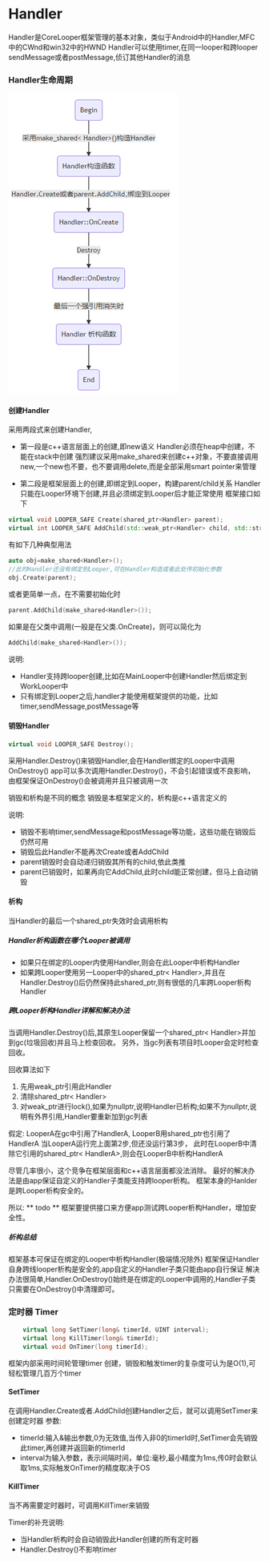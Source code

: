 # Handler
Handler是CoreLooper框架管理的基本对象，类似于Android中的Handler,MFC中的CWnd和win32中的HWND
Handler可以使用timer,在同一looper和跨looper sendMessage或者postMessage,侦订其他Handler的消息

### Handler生命周期

![img](images/handler.lifecycle.png)

#### 创建Handler
采用两段式来创建Handler,
- 第一段是c++语言层面上的创建,即new语义
  Handler必须在heap中创建，不能在stack中创建
  强烈建议采用make_shared来创建c++对象，不要直接调用new,一个new也不要，也不要调用delete,而是全部采用smart pointer来管理

- 第二段是框架层面上的创建,即绑定到Looper，构建parent/child关系
 Handler只能在Looper环境下创建,并且必须绑定到Looper后才能正常使用
框架接口如下
```cpp
virtual void LOOPER_SAFE Create(shared_ptr<Handler> parent);
virtual int LOOPER_SAFE AddChild(std::weak_ptr<Handler> child, std::string name = "");
```
有如下几种典型用法
```cpp
auto obj=make_shared<Handler>();
//此时Handler还没有绑定到Looper,可在Handler构造或者此处传初始化参数
obj.Create(parent);
```
或者更简单一点，在不需要初始化时
```cpp
parent.AddChild(make_shared<Handler>());
```
如果是在父类中调用(一般是在父类.OnCreate)，则可以简化为
```cpp
AddChild(make_shared<Handler>());
```
说明:
- Handler支持跨looper创建,比如在MainLooper中创建Handler然后绑定到WorkLooper中
- 只有绑定到Looper之后,handler才能使用框架提供的功能，比如timer,sendMessage,postMessage等


#### 销毁Handler
```cpp
virtual void LOOPER_SAFE Destroy();
```
采用Handler.Destroy()来销毁Handler,会在Handler绑定的Looper中调用OnDestroy()
app可以多次调用Handler.Destroy()，不会引起错误或不良影响，由框架保证OnDestroy()会被调用并且只被调用一次

销毁和析构是不同的概念
销毁是本框架定义的，析构是c++语言定义的

说明:
- 销毁不影响timer,sendMessage和postMessage等功能，这些功能在销毁后仍然可用
- 销毁后此Handler不能再次Create或者AddChild
- parent销毁时会自动递归销毁其所有的child,依此类推
- parent已销毁时，如果再向它AddChild,此时child能正常创建，但马上自动销毁

#### 析构
当Handler的最后一个shared_ptr失效时会调用析构

##### Handler析构函数在哪个Looper被调用
- 如果只在绑定的Looper内使用Handler,则会在此Looper中析构Handler
- 如果跨Looper使用另一Looper中的shared_ptr< Handler>,并且在Handler.Destroy()后仍然保持此shared_ptr,则有很低的几率跨Looper析构Handler
##### 跨Looper析构Handler详解和解决办法
当调用Handler.Destroy()后,其原生Looper保留一个shared_ptr< Handler>并加到gc(垃圾回收)并且马上检查回收。
另外，当gc列表有项目时Looper会定时检查回收。

回收算法如下
1. 先用weak_ptr引用此Handler
2. 清除shared_ptr< Handler>
3. 对weak_ptr进行lock(),如果为nullptr,说明Handler已析构;如果不为nullptr,说明有外界引用,Handler要重新加到gc列表

假定:
LooperA在gc中引用了HandlerA,
 LooperB用shared_ptr也引用了HandlerA
当LooperA运行完上面第2步,但还没运行第3步，
此时在LooperB中清除它引用的shared_ptr< HandlerA>,则会在LooperB中析构HandlerA

尽管几率很小，这个竞争在框架层面和c++语言层面都没法消除。
最好的解决办法是由app保证自定义的Handler子类能支持跨looper析构。
框架本身的Hanlder是跨Looper析构安全的。

 所以: ** todo ** 框架要提供接口来方便app测试跨Looper析构Handler，增加安全性。

#####  析构总结
框架基本可保证在绑定的Looper中析构Handler(极端情况除外)
框架保证Handler自身跨线looper析构是安全的,app自定义的Handler子类只能由app自行保证
解决办法很简单,Handler.OnDestroy()始终是在绑定的Looper中调用的,Handler子类只需要在OnDestroy()中清理即可。



### 定时器 Timer
``` cpp
	virtual long SetTimer(long& timerId, UINT interval);
	virtual long KillTimer(long& timerId);
	virtual void OnTimer(long timerId);
```

框架内部采用时间轮管理timer
创建，销毁和触发timer的复杂度可认为是O(1),可轻松管理几百万个timer

#### SetTimer
在调用Handler.Create或者.AddChild创建Handler之后，就可以调用SetTimer来创建定时器
参数:
- timerId:输入&输出参数,0为无效值,当传入非0的timerId时,SetTimer会先销毁此timer,再创建并返回新的timerId
- interval为输入参数，表示间隔时间，单位:毫秒,最小精度为1ms,传0时会默认取1ms,实际触发OnTimer的精度取决于OS

#### KillTimer
当不再需要定时器时，可调用KillTimer来销毁

Timer的补充说明:
- 当Handler析构时会自动销毁此Handler创建的所有定时器
- Handler.Destroy()不影响timer

